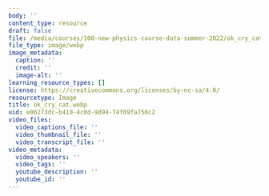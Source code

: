 ```yaml
---
body: ''
content_type: resource
draft: false
file: /media/courses/100-new-physics-course-data-summer-2022/ok_cry_cat.webp
file_type: image/webp
image_metadata:
  caption: ''
  credit: ''
  image-alt: ''
learning_resource_types: []
license: https://creativecommons.org/licenses/by-nc-sa/4.0/
resourcetype: Image
title: ok_cry_cat.webp
uid: e06273dc-b410-4c0d-9d94-74f09fa750c2
video_files:
  video_captions_file: ''
  video_thumbnail_file: ''
  video_transcript_file: ''
video_metadata:
  video_speakers: ''
  video_tags: ''
  youtube_description: ''
  youtube_id: ''
---
```


